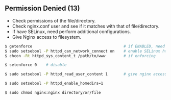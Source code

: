 ## Permission Denied (13)

- Check permissions of the file/directory.
- Check nginx.conf user and see if it matches with that of file/directory.
- If have SELinux, need perform additional configurations.
- Give Nginx access to filesystem.

```bash
$ getenforce                                        # if ENABLED, need perform additional config
$ sudo setsebool -P httpd_can_network_connect on    # enable SELinux httpd_can_network_connect feature
$ chcon -Rt httpd_sys_content_t /path/to/www        # if enforcing

$ setenforce 0    # disable

$ sudo setsebool -P httpd_read_user_content 1       # give nginx access to filesystem for SELinux

$ sudo setsebool -P httpd_enable_homedirs=1
```

```bash
$ sudo chmod nginx:nginx directory/or/file
```
